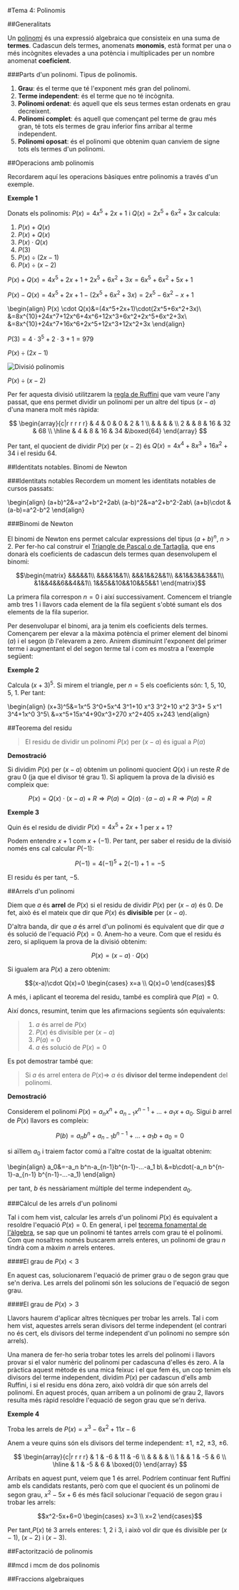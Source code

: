 #Tema 4: Polinomis

##Generalitats

Un [polinomi](http://proyectodescartes.org/EDAD/materiales_didacticos/EDAD_4eso_B_cat_polinomios-JS/index.htm) és una expressió algebraica que consisteix en una suma de __termes__. Cadascun dels termes, anomenats __monomis__, està format per una o més incògnites elevades a una potència i multiplicades per un nombre anomenat __coeficient__.

###Parts d'un polinomi. Tipus de polinomis.

1. __Grau__: és el terme que té l'exponent més gran del polinomi.
2. __Terme independent__: és el terme que no té incògnita.
3. __Polinomi ordenat__: és aquell que els seus termes estan ordenats en grau decreixent.
4. __Polinomi complet__: és aquell que començant pel terme de grau més gran, té tots els termes de grau inferior fins arribar al terme independent.
5. __Polinomi oposat__: és el polinomi que obtenim quan canviem de signe tots els termes d'un polinomi.

<!-------------------------------------------------->

##Operacions amb polinomis

Recordarem aquí les operacions bàsiques entre polinomis a través d'un exemple.

__Exemple 1__


Donats els polinomis: $P(x)=4x^5+2x+1$ i $Q(x)=2x^5+6x^2+3x$ calcula:

1. $P(x)+Q(x)$
2. $P(x)+Q(x)$
3. $P(x)\cdot Q(x)$
4. $P(3)$
4. $P(x) \div (2x-1)$
5. $P(x) \div (x-2)$



$P(x)+Q(x)=4x^5+2x+1+2x^5+6x^2+3x=6x^5+6x^2+5x+1$

$P(x)-Q(x)=4x^5+2x+1-(2x^5+6x^2+3x)=2x^5-6x^2-x+1$

\begin{align}
    P(x) \cdot Q(x)&=(4x^5+2x+1)\cdot(2x^5+6x^2+3x)\\
    &=8x^{10}+24x^7+12x^6+4x^6+12x^3+6x^2+2x^5+6x^2+3x\\
    &=8x^{10}+24x^7+16x^6+2x^5+12x^3+12x^2+3x
\end{align}
    
$P(3)=4 \cdot 3^5+2 \cdot 3+1=979$


$P(x) \div (2x-1)$
    
![*Divisió polinomis*](img/divisio_polinomis_4.png)

$P(x) \div (x-2)$

Per fer aquesta divisió utilitzarem la [regla de Ruffini](http://proyectodescartes.org/EDAD/materiales_didacticos/EDAD_4eso_B_cat_polinomios-JS/quincena3_contenidos_4a.htm) que vam veure l'any passat, que ens permet dividir un polinomi per un altre del tipus $(x-a)$ d'una manera molt més ràpida:

$$
\begin{array}{c|r r r r r}
 & 4 & 0 & 0 & 2 & 1 \\
 &  &  &  & \\
2 &  & 8 & 16 & 32 & 68 \\
\hline
 & 4 & 8 & 16 & 34 &\boxed{64}
\end{array}
$$

Per tant, el quocient de dividir $P(x)$ per $(x-2)$ és $Q(x)=4x^4+8x^3+16 x^2+34$ i el residu $64$.



<!-------------------------------------------------->

##Identitats notables. Binomi de Newton

###Identitats notables
Recordem un moment les identitats notables de cursos passats:

\begin{align}
    (a+b)^2&=a^2+b^2+2ab\\
    (a-b)^2&=a^2+b^2-2ab\\
    (a+b)\cdot &(a-b)=a^2-b^2
\end{align}

###Binomi de Newton

El binomi de Newton ens permet calcular expressions del tipus $(a+b)^n$, $n > 2$. Per fer-ho cal construir el [Triangle de Pascal o de Tartaglia](https://ca.wikipedia.org/wiki/Triangle_de_Tartaglia), que ens donarà els coeficients de cadascun dels termes quan desenvolupem el binomi:

$$\begin{matrix}
    &&&&&1\\
    &&&&1&&1\\
    &&&1&&2&&1\\
    &&1&&3&&3&&1\\
    &1&&4&&6&&4&&1\\
    1&&5&&10&&10&&5&&1
    \end{matrix}$$

La primera fila correspon $n=0$ i així successivament. Comencem el triangle amb tres $1$ i llavors cada element de la fila següent s'obté sumant els dos elements de la fila superior.

Per desenvolupar el binomi, ara ja tenim els coeficients dels termes. Començarem per elevar a la màxima potència el primer element del binomi ($a$) i el segon ($b$ l'elevarem a zero. Anirem disminuint l'exponent del primer terme i augmentant el del segon terme tal i com es mostra a l'exemple següent:

__Exemple 2__

Calcula $(x+3)^5$. Si mirem el triangle, per $n=5$ els coeficients són: $1$, $5$, $10$, $5$, $1$. Per tant:

\begin{align}
(x+3)^5&=1x^5 3^0+5x^4 3^1+10 x^3 3^2+10 x^2 3^3+ 5 x^1 3^4+1x^0 3^5\\
&=x^5+15x^4+90x^3+270 x^2+405 x+243
\end{align}

<!-------------------------------------------------->



##Teorema del residu

>El residu de dividir un polinomi $P(x)$ per $(x-a)$ és igual a $P(a)$

__Demostració__

Si dividim $P(x)$ per $(x-a)$ obtenim un polinomi quocient $Q(x)$  i un reste $R$ de grau 0 (ja que el divisor té grau 1). Si apliquem la prova de la divisió es compleix que:

$$P(x)=Q(x) \cdot (x-a)+R \Rightarrow P(a)=Q(a) \cdot (a-a)+R \Rightarrow P(a)=R$$

__Exemple 3__

Quin és el residu de dividir $P(x)=4x^5+2x+1$ per $x+1$?

Podem entendre $x+1$ com $x+(-1)$. Per tant, per saber el residu de la divisió només ens cal calcular $P(-1)$:

$$P(-1)=4(-1)^5+2(-1)+1=-5$$

El residu és per tant, $-5$.


<!-------------------------------------------------->




##Arrels d'un polinomi

Diem que $a$ és __arrel__ de $P(x)$ si el residu de dividir $P(x)$ per $(x-a)$ és $0$. De fet, això és el mateix que dir que $P(x)$ és __divisible__ per $(x-a)$. 

D'altra banda, dir que $a$ és arrel d'un polinomi és equivalent que dir que $a$ és solució de l'equació $P(x)=0$. Anem-ho a veure. Com que el residu és zero, si apliquem la prova de la divisió obtenim:

$$P(x)=(x-a)\cdot Q(x)$$

Si igualem ara $P(x)$ a zero obtenim:

$$(x-a)\cdot Q(x)=0 \begin{cases} x=a \\ Q(x)=0
\end{cases}$$

A més, i aplicant el teorema del residu, també es complirà que $P(a)=0$.

Així doncs, resumint, tenim que les afirmacions següents són equivalents:

> 1. $a$ és arrel de $P(x)$
> 2. $P(x)$ és divisible per $(x-a)$
> 3. $P(a)=0$
> 4. $a$ és solució de $P(x)=0$

Es pot demostrar també que:

>Si $a$ és arrel entera de $P(x) \Rightarrow$ $a$ és __divisor del terme independent__ del polinomi. 

__Demostració__

Considerem el polinomi $P(x)=a_n x^n+ a_{n-1} x^{n-1}+...+a_1 x+a_0$. Sigui $b$ arrel de $P(x)$ llavors es compleix:

$$P(b)=a_n b^n+a_{n-1}b^{n-1}+...+a_1 b+a_0=0$$

si aïllem $a_0$ i traiem factor comú a l'altre costat de la igualtat obtenim:

\begin{align}
    a_0&=-a_n b^n-a_{n-1}b^{n-1}-...-a_1 b\\
    &=b\cdot(-a_n b^{n-1}-a_{n-1} b^{n-1}-...-a_1)
\end{align}

per tant, $b$ és nessàriament múltiple del terme independent $a_0$.

###Càlcul de les arrels d'un polinomi

Tal i com hem vist, calcular les arrels d'un polinomi $P(x)$ és equivalent a resoldre l'equació $P(x)=0$. En general, i pel [teorema fonamental de l'àlgebra](https://ca.wikipedia.org/wiki/Teorema_fonamental_de_l%27%C3%A0lgebra), se sap que un polinomi té tantes arrels com grau té el polinomi. Com que nosaltres només buscarem arrels enteres, un polinomi de grau $n$ tindrà com a màxim $n$ arrels enteres.

####El grau de $P(x) < 3$

En aquest cas, solucionarem l'equació de primer grau o de segon grau que se'n deriva. Les arrels del polinomi són les solucions de l'equació de segon grau. 


####El grau de $P(x)>3$

Llavors haurem d'aplicar altres tècniques per trobar les arrels. Tal i com hem vist, aquestes arrels seran divisors del terme independent (el contrari no és cert, els divisors del terme independent d'un polinomi no sempre són arrels). 

Una manera de fer-ho seria trobar totes les arrels del polinomi i llavors provar si el valor numèric del polinomi per cadascuna d'elles és zero. A la pràctica aquest mètode és una mica feixuc i el que fem és, un cop tenim els divisors del terme independent, dividim $P(x)$ per cadascun d'ells amb Ruffini, i si el residu ens dóna zero, això voldrà dir que són arrels del polinomi. En aquest procés, quan arribem a un polinomi de grau 2, llavors resulta més ràpid resoldre l'equació de segon grau que se'n deriva.

__Exemple 4__

Troba les arrels de $P(x)=x^3-6x^2+11x-6$

Anem a veure quins són els divisors del terme independent: $\pm 1$, $\pm 2$, $\pm 3$, $\pm 6$.

$$
\begin{array}{c|r r r r}
 & 1 & -6 & 11 & -6 \\
 &  &  &  & \\
1 &  & 1 & -5 & 6 \\
\hline
 & 1 & -5 & 6 & \boxed{0}
\end{array}
$$

Arribats en aquest punt, veiem que 1 és arrel. Podríem continuar fent Ruffini amb els candidats restants, però com que el quocient és un polinomi de segon grau, $x^2-5x+6$ és més fàcil solucionar l'equació de segon grau i trobar les arrels:

$$x^2-5x+6=0 \begin{cases} x=3 \\ x=2
\end{cases}$$

Per tant,$P(x)$ té 3 arrels enteres: $1$, $2$ i $3$, i això vol dir que és divisible per $(x-1)$, $(x-2)$ i $(x-3)$.




<!-------------------------------------------------->
##Factorització de polinomis

<!-------------------------------------------------->
##mcd i mcm de dos polinomis

<!-------------------------------------------------->

##Fraccions algebraiques